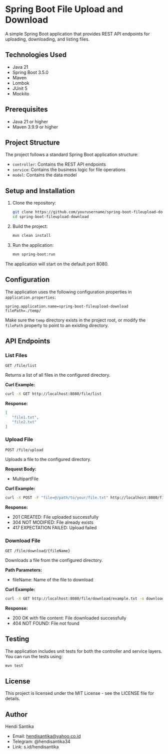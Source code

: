 # Spring Boot File Upload and Download

A simple Spring Boot application that provides REST API endpoints for uploading, downloading, and listing files.

## Technologies Used

- Java 21
- Spring Boot 3.5.0
- Maven
- Lombok
- JUnit 5
- Mockito

## Prerequisites

- Java 21 or higher
- Maven 3.9.9 or higher

## Project Structure

The project follows a standard Spring Boot application structure:

- `controller`: Contains the REST API endpoints
- `service`: Contains the business logic for file operations
- `model`: Contains the data model

## Setup and Installation

1. Clone the repository:
   ```bash
   git clone https://github.com/yourusername/spring-boot-fileupload-download.git
   cd spring-boot-fileupload-download
   ```

2. Build the project:
   ```bash
   mvn clean install
   ```

3. Run the application:
   ```bash
   mvn spring-boot:run
   ```

The application will start on the default port 8080.

## Configuration

The application uses the following configuration properties in `application.properties`:

```properties
spring.application.name=spring-boot-fileupload-download
filePath=./temp/
```

Make sure the `temp` directory exists in the project root, or modify the `filePath` property to point to an existing
directory.

## API Endpoints

### List Files

```
GET /file/list
```

Returns a list of all files in the configured directory.

**Curl Example:**

```bash
curl -X GET http://localhost:8080/file/list
```

**Response:**

```json
[
   "file1.txt",
   "file2.txt"
]
```

### Upload File

```
POST /file/upload
```

Uploads a file to the configured directory.

**Request Body:**

- MultipartFile

**Curl Example:**

```bash
curl -X POST -F "file=@/path/to/your/file.txt" http://localhost:8080/file/upload
```

**Response:**

- 201 CREATED: File uploaded successfully
- 304 NOT MODIFIED: File already exists
- 417 EXPECTATION FAILED: Upload failed

### Download File

```
GET /file/download/{fileName}
```

Downloads a file from the configured directory.

**Path Parameters:**

- fileName: Name of the file to download

**Curl Example:**

```bash
curl -X GET http://localhost:8080/file/download/example.txt -o downloaded_example.txt
```

**Response:**

- 200 OK with file content: File downloaded successfully
- 404 NOT FOUND: File not found

## Testing

The application includes unit tests for both the controller and service layers. You can run the tests using:

```bash
mvn test
```

## License

This project is licensed under the MIT License - see the LICENSE file for details.

## Author

Hendi Santika

- Email: hendisantika@yahoo.co.id
- Telegram: @hendisantika34
- Link: s.id/hendisantika
